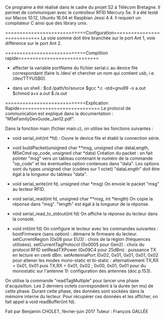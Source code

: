 Ce programe a été réalisé dans le cadre du projet S2 à Télécom Bretagne.
Il permet de communiquer avec le controlleur RFID Mercury 5e.
Il a été testé sur Macos 10.12, Ubuntu 16.04 et Raspbian Jessi 4.4.
Il requiert un compilateur C ainsi que des library unix.

============================Configuration============================
La voie somme doit être branchée sur le port Ant 1, voie différence sur le port Ant 2.


============================Compiltion rapide============================
- affecter la variable portName du fichier serial.c au device file correspondant
(faire ls /dev/ et chercher un nom qui contient usb, i.e. /dev/TTYUSB0).

- dans un shell :
        $cd /path/to/source
        $gcc *.c -std=gnu99 -o a.out
        $chmod a+x a.out
        $./a.out

============================Explication Rapide============================
Le protocol de communication est expliqué dans la documentation : "M5eFamilyDevGuide_Jan12.pdf".

Dans la fonction main (fichier main.c), on utilise les fonctions suivantes :
- void serial_init(int *fd) :
    Ouvre le device file et établi la connection série.

- void buildPacket(unsigned char **msg, unsigned char dataLength, M5eCmd op_code, unsigned char *data)
    Création du packet : on fait pointer "msg" vers un tableau contenant le numéro de la commande "op_code" et
    les éventuelles option contenues dans "data". Les options sont du types unsigned char (codées sur 1 octet)
    "dataLength" doit être égal à la longueur du tableau "data".

- void serial_write(int fd, unsigned char *msg)
    On envoie le packet "msg" au lecteur RFID.

- void serial_read(int fd, unsigned char **msg, int *length)
    On copie la réponse dans "msg". "length" est égal à la longueur de la réponse.

- void serial_read_to_stdout(int fd)
    On affiche la réponse du lecteur dans la console.

- void init(int fd)
    On configure le lecteur avec les commandes suivantes :
        bootFirmware (sans option) : démarre le firmware du lecteur.
        setCurrentRegion (0x08 pour EU3) : choix de la région (fréquences utilisées).
        setCurrentTagProtocol (0x0005 pour Gen2) : choix du protocol RFID
        setReadTXPower (0x09C4 pour 25dBm) : puissance TX en lecture en centi dBm.
        setAntennaPort (0x02, 0x01, 0x01, 0x01, 0x02 pour altener les modes mono-static et bi-static :
            alternativement TX,RX = 0x01, 0x01 puis TX,RX = 0x01, 0x02 ;
            0x00, 0x01, 0x01 pour du monostatic sur l'antenne 1):
            configuration des antennes (doc p.153).

On utilise la commande "readTagMultiple" pour lancer une phase d'acquisition. Les 2 derniers octets correspondent
à la durée (en ms) de cette phase.
Durant cette phase, des données sont sockées dans la mémoire interne du lecteur.
Pour récupérer ces données et les afficher, on fait appel à void readBuffer(int fd).





Fait par Benjamin CHOLET, février-juin 2017
Tuteur : François GALLÉE
